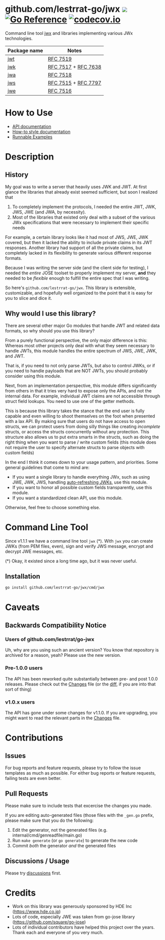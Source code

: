 # github.com/lestrrat-go/jwx ![](https://github.com/lestrrat-go/jwx/workflows/CI/badge.svg) [![Go Reference](https://pkg.go.dev/badge/github.com/lestrrat-go/jwx.svg)](https://pkg.go.dev/github.com/lestrrat-go/jwx) [![codecov.io](http://codecov.io/github/lestrrat-go/jwx/coverage.svg?branch=main)](http://codecov.io/github/lestrrat-go/jwx?branch=main)

Command line tool [jwx](./cmd/jwx) and libraries implementing various JWx technologies.

| Package name                                              | Notes                                           |
|-----------------------------------------------------------|-------------------------------------------------|
| [jwt](https://github.com/lestrrat-go/jwx/tree/main/jwt) | [RFC 7519](https://tools.ietf.org/html/rfc7519) |
| [jwk](https://github.com/lestrrat-go/jwx/tree/main/jwk) | [RFC 7517](https://tools.ietf.org/html/rfc7517) + [RFC 7638](https://tools.ietf.org/html/rfc7638) |
| [jwa](https://github.com/lestrrat-go/jwx/tree/main/jwa) | [RFC 7518](https://tools.ietf.org/html/rfc7518) |
| [jws](https://github.com/lestrrat-go/jwx/tree/main/jws) | [RFC 7515](https://tools.ietf.org/html/rfc7515) + [RFC 7797](https://tools.ietf.org/html/rfc7797) |
| [jwe](https://github.com/lestrrat-go/jwx/tree/main/jwe) | [RFC 7516](https://tools.ietf.org/html/rfc7516) |

# How to Use

* [API documentation](https://pkg.go.dev/github.com/lestrrat-go/jwx)
* [How-to style documentation](./docs)
* [Runnable Examples](./examples)

# Description

## History

My goal was to write a server that heavily uses JWK and JWT. At first glance
the libraries that already exist seemed sufficient, but soon I realized that

1. To completely implement the protocols, I needed the entire JWT, JWK, JWS, JWE (and JWA, by necessity).
2. Most of the libraries that existed only deal with a subset of the various JWx specifications that were necessary to implement their specific needs

For example, a certain library looks like it had most of JWS, JWE, JWK covered, but then it lacked the ability to include private claims in its JWT responses. Another library had support of all the private claims, but completely lacked in its flexibility to generate various different response formats.

Because I was writing the server side (and the client side for testing), I needed the *entire* JOSE toolset to properly implement my server, **and** they needed to be *flexible* enough to fulfill the entire spec that I was writing.

So here's `github.com/lestrrat-go/jwx`. This library is extensible, customizable, and hopefully well organized to the point that it is easy for you to slice and dice it.

## Why would I use this library?

There are several other major Go modules that handle JWT and related data formats,
so why should you use this library?

From a purely functional perspective, the only major difference is this:
Whereas most other projects only deal with what they seem necessary to handle
JWTs, this module handles the entire spectrum of JWS, JWE, JWK, and JWT.

That is, if you need to not only parse JWTs, but also to control JWKs, or
if you need to handle payloads that are NOT JWTs, you should probably consider
using this module.

Next, from an implementation perspective, this module differs significantly
from others in that it tries very hard to expose only the APIs, and not the
internal data. For example, individual JWT claims are not accessible through
struct field lookups. You need to use one of the getter methods.

This is because this library takes the stance that the end user is fully capable
and even willing to shoot themselves on the foot when presented with a lax
API. By making sure that users do not have access to open structs, we can protect
users from doing silly things like creating _incomplete_ structs, or access the
structs concurrently without any protection. This structure also allows
us to put extra smarts in the structs, such as doing the right thing when
you want to parse / write custom fields (this module does not require the user
to specify alternate structs to parse objects with custom fields)

In the end I think it comes down to your usage pattern, and priorities.
Some general guidelines that come to mind are:

* If you want a single library to handle everything JWx, such as using JWE, JWK, JWS, handling [auto-refreshing JWKs](https://github.com/lestrrat-go/jwx/blob/main/docs/04-jwk.md#auto-refreshing-remote-keys), use this module.
* If you want to honor all possible custom fields transparently, use this module.
* If you want a standardized clean API, use this module.

Otherwise, feel free to choose something else.

# Command Line Tool

Since v1.1.1 we have a command line tool `jwx` (*). With `jwx` you can create JWKs (from PEM files, even), sign and verify JWS message, encrypt and decrypt JWE messages, etc.

(*) Okay, it existed since a long time ago, but it was never useful.

## Installation

```
go install github.com/lestrrat-go/jwx/cmd/jwx
```

# Caveats

## Backwards Compatibility Notice

### Users of github.com/lestrrat/go-jwx

Uh, why are you using such an ancient version? You know that repository is archived for a reason, yeah? Please use the new version.

### Pre-1.0.0 users

The API has been reworked quite substantially between pre- and post 1.0.0 releases. Please check out the [Changes](./Changes) file (or the [diff](https://github.com/lestrrat-go/jwx/compare/v0.9.2...v1.0.0), if you are into that sort of thing)

### v1.0.x users

The API has gone under some changes for v1.1.0. If you are upgrading, you might want to read the relevant parts in the [Changes](./Changes) file.

# Contributions

## Issues

For bug reports and feature requests, please try to follow the issue templates as much as possible.
For either bug reports or feature requests, failing tests are even better.

## Pull Requests

Please make sure to include tests that excercise the changes you made.

If you are editing auto-generated files (those files with the `_gen.go` prefix, please make sure that you do the following:

1. Edit the generator, not the generated files (e.g. internal/cmd/genreadfile/main.go)
2. Run `make generate` (or `go generate`) to generate the new code
3. Commit _both_ the generator _and_ the generated files

## Discussions / Usage

Please try [discussions](https://github.com/lestrrat-go/jwx/discussions) first.

# Credits

* Work on this library was generously sponsored by HDE Inc (https://www.hde.co.jp)
* Lots of code, especially JWE was taken from go-jose library (https://github.com/square/go-jose)
* Lots of individual contributors have helped this project over the years. Thank each and everyone of you very much.

